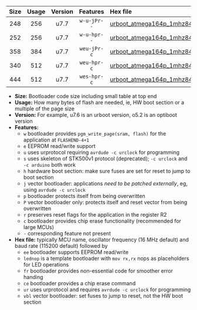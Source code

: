 |Size|Usage|Version|Features|Hex file|
|:-:|:-:|:-:|:-:|:--|
|248|256|u7.7|`w-u-jPr--`|[urboot_atmega164p_1mhz8432_38400bps_lednop_ur_vbl.hex](https://raw.githubusercontent.com/stefanrueger/urboot.hex/main/mcus/atmega164p/fcpu_1mhz8432/38400_bps/urboot_atmega164p_1mhz8432_38400bps_lednop_ur_vbl.hex)|
|252|256|u7.7|`w-u-hpr--`|[urboot_atmega164p_1mhz8432_38400bps_lednop_fr_ur.hex](https://raw.githubusercontent.com/stefanrueger/urboot.hex/main/mcus/atmega164p/fcpu_1mhz8432/38400_bps/urboot_atmega164p_1mhz8432_38400bps_lednop_fr_ur.hex)|
|358|384|u7.7|`weu-jPr-c`|[urboot_atmega164p_1mhz8432_38400bps_ee_lednop_fr_ce_ur_vbl.hex](https://raw.githubusercontent.com/stefanrueger/urboot.hex/main/mcus/atmega164p/fcpu_1mhz8432/38400_bps/urboot_atmega164p_1mhz8432_38400bps_ee_lednop_fr_ce_ur_vbl.hex)|
|340|512|u7.7|`weu-hpr-c`|[urboot_atmega164p_1mhz8432_38400bps_ee_lednop_fr_ce_ur.hex](https://raw.githubusercontent.com/stefanrueger/urboot.hex/main/mcus/atmega164p/fcpu_1mhz8432/38400_bps/urboot_atmega164p_1mhz8432_38400bps_ee_lednop_fr_ce_ur.hex)|
|444|512|u7.7|`wes-hpr-c`|[urboot_atmega164p_1mhz8432_38400bps_ee_lednop_fr_ce.hex](https://raw.githubusercontent.com/stefanrueger/urboot.hex/main/mcus/atmega164p/fcpu_1mhz8432/38400_bps/urboot_atmega164p_1mhz8432_38400bps_ee_lednop_fr_ce.hex)|

- **Size:** Bootloader code size including small table at top end
- **Usage:** How many bytes of flash are needed, ie, HW boot section or a multiple of the page size
- **Version:** For example, u7.6 is an urboot version, o5.2 is an optiboot version
- **Features:**
  + `w` bootloader provides `pgm_write_page(sram, flash)` for the application at `FLASHEND-4+1`
  + `e` EEPROM read/write support
  + `u` uses urprotocol requiring `avrdude -c urclock` for programming
  + `s` uses skeleton of STK500v1 protocol (deprecated); `-c urclock` and `-c arduino` both work
  + `h` hardware boot section: make sure fuses are set for reset to jump to boot section
  + `j` vector bootloader: applications *need to be patched externally*, eg, using `avrdude -c urclock`
  + `p` bootloader protects itself from being overwritten
  + `P` vector bootloader only: protects itself and reset vector from being overwritten
  + `r` preserves reset flags for the application in the register R2
  + `c` bootloader provides chip erase functionality (recommended for large MCUs)
  + `-` corresponding feature not present
- **Hex file:** typically MCU name, oscillator frequency (16 MHz default) and baud rate (115200 default) followed by
  + `ee` bootloader supports EEPROM read/write
  + `lednop` is a template bootloader with `mov rx,rx` nops as placeholders for LED operations
  + `fr` bootloader provides non-essential code for smoother error handing
  + `ce` bootloader provides a chip erase command
  + `ur` uses urprotocol and requires `avrdude -c urclock` for programming
  + `vbl` vector bootloader: set fuses to jump to reset, not the HW boot section
